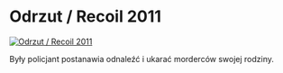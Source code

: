 Odrzut / Recoil 2011 
=============
[![Odrzut / Recoil 2011 ](http://vidos.pl/images/player.gif)](http://vidos.pl/odrzut-recoil-2011)

 Były policjant postanawia odnaleźć i ukarać morderców swojej rodziny.
